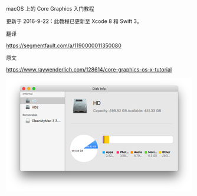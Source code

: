 
macOS 上的 Core Graphics 入门教程

更新于 2016-9-22：此教程已更新至 Xcode 8 和 Swift 3。

翻译

https://segmentfault.com/a/1190000011350080

原文

https://www.raywenderlich.com/128614/core-graphics-os-x-tutorial



<p align="center">
<img src="snatshot1.png"/>
</p>



